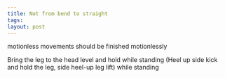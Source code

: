 ```yaml
---
title: Not from bend to straight
tags: 
layout: post
---
```

motionless movements should be finished motionlessly



Bring the leg to the head level and hold while standing (Heel up side kick and hold the leg, side heel-up leg lift) while standing
